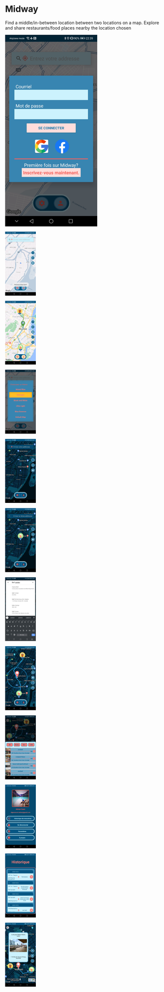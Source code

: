 # Midway
Find a middle/in-between location between two locations on a map. Explore and share restaurants/food places nearby the location chosen

<img
  src="/app/src/screenshots/Midway1.jpg"
  alt="Alt text"
  title="Optional title"
  style="display: inline-block; margin: 0 auto; width: 300px">

<img
  src="/app/src/screenshots/Midway2.jpg"
  alt="Alt text"
  title="Optional title"
  style="display: inline-block; margin: 0 auto; max-width: 100px">

<img
  src="/app/src/screenshots/Midway3.jpg"
  alt="Alt text"
  title="Optional title"
  style="display: inline-block; margin: 0 auto; max-width: 100px">

<img
  src="/app/src/screenshots/Midway4.jpg"
  alt="Alt text"
  title="Optional title"
  style="display: inline-block; margin: 0 auto; max-width: 100px">


<img
  src="/app/src/screenshots/Midway5.jpg"
  alt="Alt text"
  title="Optional title"
  style="display: inline-block; margin: 0 auto; max-width: 100px">

<img
  src="/app/src/screenshots/Midway6.jpg"
  alt="Alt text"
  title="Optional title"
  style="display: inline-block; margin: 0 auto; max-width: 100px">

<img
  src="/app/src/screenshots/Midway7.jpg"
  alt="Alt text"
  title="Optional title"
  style="display: inline-block; margin: 0 auto; max-width: 100px">

<img
  src="/app/src/screenshots/Midway8.jpg"
  alt="Alt text"
  title="Optional title"
  style="display: inline-block; margin: 0 auto; max-width: 100px">

<img
  src="/app/src/screenshots/Midway9.jpg"
  alt="Alt text"
  title="Optional title"
  style="display: inline-block; margin: 0 auto; max-width: 100px">

<img
  src="/app/src/screenshots/Midway10.jpg"
  alt="Alt text"
  title="Optional title"
  style="display: inline-block; margin: 0 auto; max-width: 100px">

<img
  src="/app/src/screenshots/Midway11.jpg"
  alt="Alt text"
  title="Optional title"
  style="display: inline-block; margin: 0 auto; max-width: 100px">

<img
  src="/app/src/screenshots/Midway12.jpg"
  alt="Alt text"
  title="Optional title"
  style="display: inline-block; margin: 0 auto; max-width: 100px">
